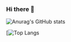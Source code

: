### Hi there 👋

![Anurag's GitHub stats](https://github-readme-stats.vercel.app/api?username=hsemihaktas&show_icons=true&theme=great-gatsby)

[![Top Langs](https://github-readme-stats.vercel.app/api/top-langs/?username=hsemihaktas&layout=compact&theme=great-gatsby)


